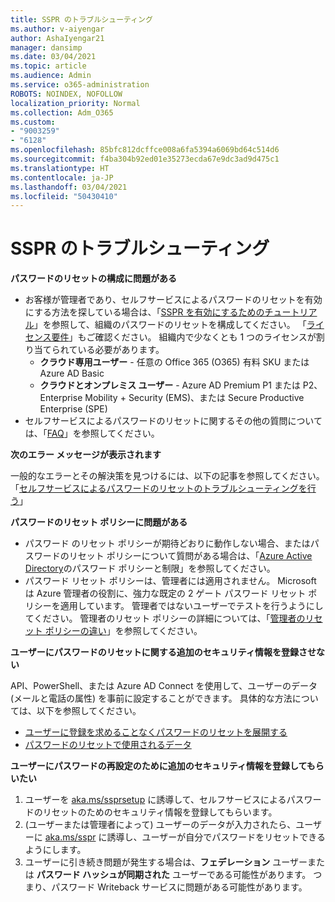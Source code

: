 ```yaml
---
title: SSPR のトラブルシューティング
ms.author: v-aiyengar
author: AshaIyengar21
manager: dansimp
ms.date: 03/04/2021
ms.topic: article
ms.audience: Admin
ms.service: o365-administration
ROBOTS: NOINDEX, NOFOLLOW
localization_priority: Normal
ms.collection: Adm_O365
ms.custom:
- "9003259"
- "6128"
ms.openlocfilehash: 85bfc812dcffce008a6fa5394a6069bd64c514d6
ms.sourcegitcommit: f4ba304b92ed01e35273ecda67e9dc3ad9d475c1
ms.translationtype: HT
ms.contentlocale: ja-JP
ms.lasthandoff: 03/04/2021
ms.locfileid: "50430410"
---
```

# <a name="troubleshoot-sspr"></a>SSPR のトラブルシューティング

**パスワードのリセットの構成に問題がある**

- お客様が管理者であり、セルフサービスによるパスワードのリセットを有効にする方法を探している場合は、「[SSPR を有効にするためのチュートリアル](https://docs.microsoft.com/azure/active-directory/authentication/tutorial-enable-sspr)」を参照して、組織のパスワードのリセットを構成してください。 「[ライセンス要件](https://docs.microsoft.com/azure/active-directory/authentication/concept-sspr-licensing?WT.mc_id=Portal-Microsoft_Azure_Support)」もご確認ください。 組織内で少なくとも 1 つのライセンスが割り当てられている必要があります。
    - **クラウド専用ユーザー** - 任意の Office 365 (O365) 有料 SKU または Azure AD Basic
    - **クラウドとオンプレミス ユーザー** - Azure AD Premium P1 または P2、Enterprise Mobility + Security (EMS)、または Secure Productive Enterprise (SPE)
- セルフサービスによるパスワードのリセットに関するその他の質問については、「[FAQ](https://docs.microsoft.com/azure/active-directory/authentication/active-directory-passwords-faq?WT.mc_id=Portal-Microsoft_Azure_Support)」を参照してください。

**次のエラー メッセージが表示されます**

一般的なエラーとその解決策を見つけるには、以下の記事を参照してください。「[セルフサービスによるパスワードのリセットのトラブルシューティングを行う](https://docs.microsoft.com/azure/active-directory/authentication/active-directory-passwords-troubleshoot?WT.mc_id=Portal-Microsoft_Azure_Support)」

**パスワードのリセット ポリシーに問題がある**

- パスワード のリセット ポリシーが期待どおりに動作しない場合、またはパスワードのリセット ポリシーについて質問がある場合は、「[Azure Active Directory](https://docs.microsoft.com/azure/active-directory/authentication/concept-sspr-policy?WT.mc_id=Portal-Microsoft_Azure_Support)のパスワード ポリシーと制限」を参照してください。
- パスワード リセット ポリシーは、管理者には適用されません。 Microsoft は Azure 管理者の役割に、強力な既定の 2 ゲート パスワード リセット ポリシーを適用しています。 管理者ではないユーザーでテストを行うようにしてください。 管理者のリセット ポリシーの詳細については、「[管理者のリセット ポリシーの違い](https://docs.microsoft.com/azure/active-directory/authentication/concept-sspr-policy?WT.mc_id=Portal-Microsoft_Azure_Support#administrator-reset-policy-differences)」を参照してください。

**ユーザーにパスワードのリセットに関する追加のセキュリティ情報を登録させない**

API、PowerShell、または Azure AD Connect を使用して、ユーザーのデータ (メールと電話の属性) を事前に設定することができます。 具体的な方法については、以下を参照してください。

- [ユーザーに登録を求めることなくパスワードのリセットを展開する](https://docs.microsoft.com/azure/active-directory/active-directory-passwords-data?WT.mc_id=Portal-Microsoft_Azure_Support#set-and-read-authentication-data-using-powershell)
- [パスワードのリセットで使用されるデータ](https://docs.microsoft.com/azure/active-directory/active-directory-passwords-data?WT.mc_id=Portal-Microsoft_Azure_Support)

**ユーザーにパスワードの再設定のために追加のセキュリティ情報を登録してもらいたい**

1. ユーザーを [aka.ms/ssprsetup](https://mysignins.microsoft.com/security-info) に誘導して、セルフサービスによるパスワードのリセットのためのセキュリティ情報を登録してもらいます。
1. (ユーザーまたは管理者によって) ユーザーのデータが入力されたら、ユーザーに [aka.ms/sspr](https://passwordreset.microsoftonline.com/) に誘導し、ユーザーが自分でパスワードをリセットできるようにします。
1. ユーザーに引き続き問題が発生する場合は、**フェデレーション** ユーザーまたは **パスワード ハッシュが同期された** ユーザーである可能性があります。 つまり、パスワード Writeback サービスに問題がある可能性があります。